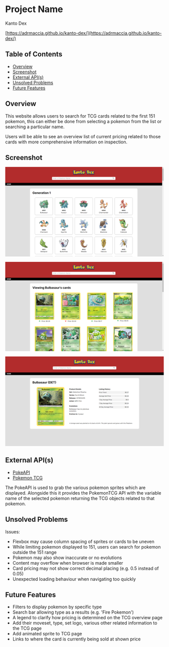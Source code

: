 # Project Name

Kanto Dex

[https://adrmaccia.github.io/kanto-dex/](https://adrmaccia.github.io/kanto-dex/)

## Table of Contents

- [Overview](#overview)
- [Screenshot](#screenshot)
- [External API(s)](#external-apis)
- [Unsolved Problems](#unsolved-problems)
- [Future Features](#future-features)

## Overview

This website allows users to search for TCG cards related to the first 151 pokemon, this can either be done from selecting a pokemon from the list or searching a particular name.

Users will be able to see an overview list of current pricing related to those cards with more comprehensive information on inspection.

## Screenshot

![Homepage](readme-images/home.png)

![Card Overview](readme-images/card-overview.png)

![Card Details](readme-images/card-details.png)

## External API(s)

- [PokeAPI](https://pokeapi.co/)
- [Pokemon TCG](https://pokemontcg.io/)

The PokeAPI is used to grab the various pokemon sprites which are displayed. Alongside this it provides the PokemonTCG API with the variable name of the selected pokemon returning the TCG objects related to that pokemon.

## Unsolved Problems

Issues:

- Flexbox may cause column spacing of sprites or cards to be uneven
- While limiting pokemon displayed to 151, users can search for pokemon outside the 151 range
- Pokemon may also show inaccurate or no evolutions
- Content may overflow when browser is made smaller
- Card pricing may not show correct decimal placing (e.g. 0.5 instead of 0.05)
- Unexpected loading behaviour when navigating too quickly

## Future Features

- Filters to display pokemon by specific type
- Search bar allowing type as a results (e.g. 'Fire Pokemon')
- A legend to clarify how pricing is determined on the TCG overview page
- Add their moveset, type, set logo, various other related information to the TCG page
- Add animated sprite to TCG page
- Links to where the card is currently being sold at shown price
